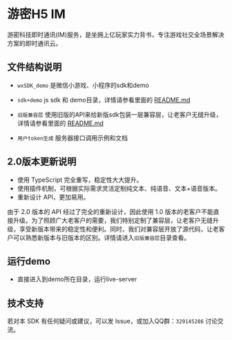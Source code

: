 # 游密H5 IM

游密科技即时通讯(IM)服务，是坐拥上亿玩家实力背书，专注游戏社交全场景解决方案的即时通讯云。

## 文件结构说明

- `wxSDK_demo` 是微信小游戏、小程序的sdk和demo

- `sdk+demo` js sdk 和 demo目录，详情请参看里面的 [README.md](sdk+demo/README.md)
- `旧版兼容层` 使用旧版的API来给新版sdk包装一层兼容层，让老客户无缝升级，详情请参看里面的 [README.md](旧版兼容层/README.md)
- `用户token生成` 服务器接口调用示例和文档

## 2.0版本更新说明

- 使用 TypeScript 完全重写，稳定性大大提升。
- 使用插件机制，可根据实际需求灵活定制纯文本、纯语音、文本+语音版本。
- 重新设计 API，更加易用。

由于 2.0 版本的 API 经过了完全的重新设计，因此使用 1.0 版本的老客户不能直接升级。为了照顾广大老客户的需要，我们特别定制了兼容层，让老客户无缝升级，享受新版本带来的稳定性和便利。同时，我们对兼容层开放了源代码，让老客户可以熟悉新版本与旧版本的区别。详情请进入`旧版兼容层`目录查看。

## 运行demo
- 直接进入到demo所在目录，运行live-server 

## 技术支持

若对本 SDK 有任何疑问或建议，可以发 Issue，或加入QQ群：`329145286` 讨论交流。

